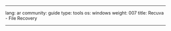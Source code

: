 

---

lang: ar
community: guide
type: tools
os: windows
weight: 007
title: Recuva - File Recovery

---

<stub>

